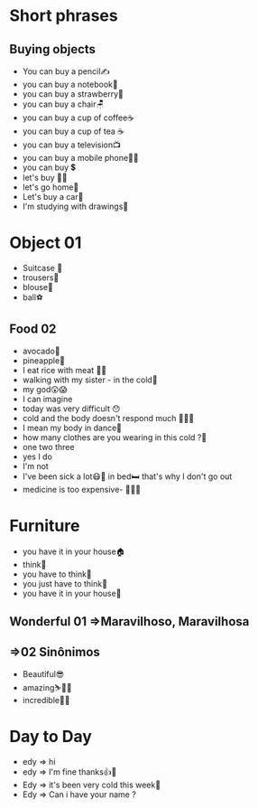 # Short phrases

## Buying objects

- You can buy a pencil✍
- you can buy a notebook📓
- you can buy a strawberry🍓
- you can buy a chair🪑
- you can buy a cup of coffee☕
- you can buy a cup of tea ☕
- you can buy a television📺
- you can buy a mobile phone📱🤳
- you can buy 💲
- let's buy 🚶‍♂️
- let's go home🏡
- Let's buy a car🚗
- I'm studying with drawings📔

# Object 01

- Suitcase 🧳
- trousers👖
- blouse🧥
- ball⚽

## Food 02

- avocado🥑
- pineapple🍍
- I eat rice with meat 🌾🍖
- walking with my sister - in the cold🧊 
- my god😲😱
- I can imagine
- today was very difficult 😯 
- cold and the body doesn't respond much 👩‍🚒👣
- I mean my body in dance🕺
- how many clothes are you wearing in this cold ?🧥
- one two three
- yes I do
- I'm not 
- I've been sick a lot😷🤕 in bed🛏 that's why I don't go out
- medicine is too expensive- 😤😷🤕
  
# Furniture
- you have it in your house🏠
- think🤔
- you have to think🤔
- you just have to think🤔
- you have it in your house🏡
  
## Wonderful 01 =>Maravilhoso, Maravilhosa
## =>02 Sinônimos
- Beautiful😎
- amazing⛷🏋️‍♂️
- incredible🤸‍♂️

# Day to Day
- edy => hi
- edy => I'm fine thanks👍🙏
- Edy => it's been very cold this week🧊
- Edy => Can i have your name ?
